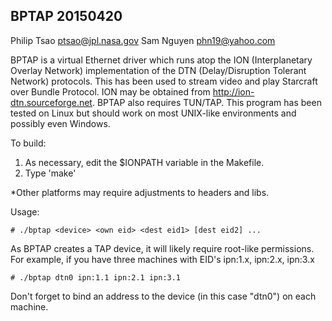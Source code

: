BPTAP 20150420
--------------
Philip Tsao <ptsao@jpl.nasa.gov> 
Sam Nguyen <phn19@yahoo.com>

BPTAP is a virtual Ethernet driver which runs atop the ION
(Interplanetary Overlay Network) implementation of the DTN (Delay/Disruption 
Tolerant Network) protocols. This has been used to stream video and play 
Starcraft over Bundle Protocol. ION may be obtained from 
<http://ion-dtn.sourceforge.net>. BPTAP also requires TUN/TAP. This program
has been tested on Linux but should work on most UNIX-like environments and
possibly even Windows.

To build:

1. As necessary, edit the $IONPATH variable in the Makefile.
2. Type 'make'

*Other platforms may require adjustments to headers and libs.

Usage:

    # ./bptap <device> <own eid> <dest eid1> [dest eid2] ...

As BPTAP creates a TAP device, it will likely require root-like permissions.
For example, if you have three machines with EID's ipn:1.x, ipn:2.x, ipn:3.x

    # ./bptap dtn0 ipn:1.1 ipn:2.1 ipn:3.1 

Don't forget to bind an address to the device (in this case "dtn0") on each
machine. 


